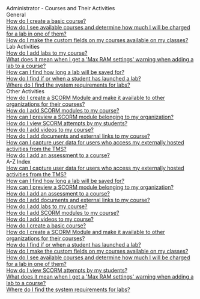 <!-- 
    Adding new documents!
    1. Duplicate the following:
        <a class="subtopic_link" href="insert_document_link_here*">
            <div class="subtopic_title">insert_document_title here</div>
            <div class="subtopic_description">insert_document_description_here</div>
        </a>
    2. Replace:
        href link with your document's link
        subtopic_title text with your document's title
        subtopic_description text with your document's description
    3. Place in respective subtopic group
    4. Ensure to add the new document in A-Z index
-->

<div class="categoriesHeader">Administrator - Courses and Their Activities</div>
<div class="accordionModule">
  <div class="subtopic selected">
    <div class="subtopic_header">General</div>
    <div id="body_1" class="subtopic_links">
      <a class="subtopic_link" href="/tms/tms-administrators/courses-and-activities/overall/create-course.md">
        <div class="subtopic_title">How do I create a basic course?</div>
      </a>
      <a class="subtopic_link" href="/tms/tms-administrators/courses-and-activities/overall/see-available-courses-and-determine-cost-for-lab-in-one.md">
        <div class="subtopic_title">How do I see available courses and determine how much I will be charged for a lab in one of them?</div>
      </a>
      <a class="subtopic_link" href="/tms/tms-administrators/courses-and-activities/overall/cascade-custom-fields.md">
        <div class="subtopic_title">How do I make the custom fields on my courses available on my classes?</div>
      </a>
    </div>
  </div>
  <div class="subtopic">
    <div class="subtopic_header">Lab Activities</div>
    <div class="subtopic_links">
      <a class="subtopic_link" href="/tms/tms-administrators/courses-and-activities/labs/add-labs.md">
        <div class="subtopic_title">How do I add labs to my course?</div>
      </a>
      <a class="subtopic_link" href="/tms/tms-administrators/courses-and-activities/labs/max-ram.md">
        <div class="subtopic_title">What does it mean when I get a 'Max RAM settings' warning when adding a lab to a course?</div>
      </a>
      <a class="subtopic_link" href="/tms/tms-administrators/courses-and-activities/labs/find-how-long-lab-will-be-saved-for.md">
        <div class="subtopic_title">How can I find how long a lab will be saved for?</div>
      </a>
      <a class="subtopic_link" href="/tms/tms-administrators/courses-and-activities/labs/find-if-student-launched-lab.md">
        <div class="subtopic_title">How do I find if or when a student has launched a lab?</div>
      </a>
      <a class="subtopic_link" href="/tms/tms-administrators/courses-and-activities/labs/find-system-requirements-for-labs.md">
        <div class="subtopic_title">Where do I find the system requirements for labs?</div>
      </a>
    </div>
  </div>
  <div class="subtopic">
    <div class="subtopic_header">Other Activities</div>
    <div class="subtopic_links">
      <a class="subtopic_link" href="/tms/tms-administrators/courses-and-activities/other-activities/create-scorm-module.md">
        <div class="subtopic_title">How do I create a SCORM Module and make it available to other organizations for their courses?</div>
      </a>
      <a class="subtopic_link" href="/tms/tms-administrators/courses-and-activities/other-activities/add-scorm.md">
        <div class="subtopic_title">How do I add SCORM modules to my course?</div>
      </a>
      <a class="subtopic_link" href="/tms/tms-administrators/courses-and-activities/other-activities/start-scorm-module.md">
        <div class="subtopic_title">How can I preview a SCORM module belonging to my organization?</div>
      </a>
      <a class="subtopic_link" href="/tms/tms-administrators/courses-and-activities/other-activities/view-scorm-attempts.md">
        <div class="subtopic_title">How do I view SCORM attempts by my students?</div>
      </a>
      <a class="subtopic_link" href="/tms/tms-administrators/courses-and-activities/other-activities/add-video.md">
        <div class="subtopic_title">How do I add videos to my course?</div>
      </a>
      <a class="subtopic_link" href="/tms/tms-administrators/courses-and-activities/other-activities/add-docs-urls.md">
        <div class="subtopic_title">How do I add documents and external links to my course?</div>
      </a>
      <a class="subtopic_link" href="/tms/tms-administrators/courses-and-activities/other-activities/capture-user-data-for-externally-hosted-activities.md">
        <div class="subtopic_title">How can I capture user data for users who access my externally hosted activities from the TMS?</div>
      </a>
      <a class="subtopic_link" href="/tms/tms-administrators/courses-and-activities/other-activities/add-assessment.md">
        <div class="subtopic_title">How do I add an assessment to a course?</div>
      </a>
    </div>
  </div>
  <div class="subtopic">
    <div class="subtopic_header">A-Z Index</div>
    <div class="subtopic_links">
      <a class="subtopic_link" href="/tms/tms-administrators/courses-and-activities/other-activities/capture-user-data-for-externally-hosted-activities.md">
        <div class="subtopic_title">How can I capture user data for users who access my externally hosted activities from the TMS?</div>
      </a>
      <a class="subtopic_link" href="/tms/tms-administrators/courses-and-activities/labs/find-how-long-lab-will-be-saved-for.md">
        <div class="subtopic_title">How can I find how long a lab will be saved for?</div>
      </a>
      <a class="subtopic_link" href="/tms/tms-administrators/courses-and-activities/other-activities/start-scorm-module.md">
        <div class="subtopic_title">How can I preview a SCORM module belonging to my organization?</div>
      </a>
      <a class="subtopic_link" href="/tms/tms-administrators/courses-and-activities/other-activities/add-assessment.md">
        <div class="subtopic_title">How do I add an assessment to a course?</div>
      </a>
      <a class="subtopic_link" href="/tms/tms-administrators/courses-and-activities/other-activities/add-docs-urls.md">
        <div class="subtopic_title">How do I add documents and external links to my course?</div>
      </a>
      <a class="subtopic_link" href="/tms/tms-administrators/courses-and-activities/labs/add-labs.md">
        <div class="subtopic_title">How do I add labs to my course?</div>
      </a>
      <a class="subtopic_link" href="/tms/tms-administrators/courses-and-activities/other-activities/add-scorm.md">
        <div class="subtopic_title">How do I add SCORM modules to my course?</div>
      </a>
      <a class="subtopic_link" href="/tms/tms-administrators/courses-and-activities/other-activities/add-video.md">
        <div class="subtopic_title">How do I add videos to my course?</div>
      </a>
      <a class="subtopic_link" href="/tms/tms-administrators/courses-and-activities/overall/create-course.md">
        <div class="subtopic_title">How do I create a basic course?</div>
      </a>
      <a class="subtopic_link" href="/tms/tms-administrators/courses-and-activities/other-activities/create-scorm-module.md">
        <div class="subtopic_title">How do I create a SCORM Module and make it available to other organizations for their courses?</div>
      </a>
      <a class="subtopic_link" href="/tms/tms-administrators/courses-and-activities/labs/find-if-student-launched-lab.md">
        <div class="subtopic_title">How do I find if or when a student has launched a lab?</div>
      </a>
      <a class="subtopic_link" href="/tms/tms-administrators/courses-and-activities/overall/cascade-custom-fields.md">
        <div class="subtopic_title">How do I make the custom fields on my courses available on my classes?</div>
      </a>
      <a class="subtopic_link" href="/tms/tms-administrators/courses-and-activities/overall/see-available-courses-and-determine-cost-for-lab-in-one.md">
        <div class="subtopic_title">How do I see available courses and determine how much I will be charged for a lab in one of them?</div>
      </a>
      <a class="subtopic_link" href="/tms/tms-administrators/courses-and-activities/other-activities/view-scorm-attempts.md">
        <div class="subtopic_title">How do I view SCORM attempts by my students?</div>
      </a>
      <a class="subtopic_link" href="/tms/tms-administrators/courses-and-activities/labs/max-ram.md">
        <div class="subtopic_title">What does it mean when I get a 'Max RAM settings' warning when adding a lab to a course?</div>
      </a>
      <a class="subtopic_link" href="/tms/tms-administrators/courses-and-activities/labs/find-system-requirements-for-labs.md">
        <div class="subtopic_title">Where do I find the system requirements for labs?</div>
      </a>
    </div>
  </div>
</div>

